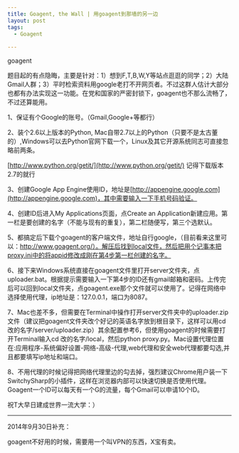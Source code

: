 ```yaml
---
title: Goagent, the Wall | 用goagent到那墙的另一边
layout: post
tags:
  - Goagent
  
---
```


goagent

题目起的有点隐晦，主要是针对：1）想到F,T,B,W,Y等站点逛逛的同学；2）大陆Gmail人群；3）平时检索资料用google老打不开网页者。不过这群人估计大部分也都有办法实现这一功能。在党和国家的严密封锁下，goagent也不那么流畅了，不过还算能用。 

1、保证有个Google的账号。（Gmail,Google+等都行）

2、装个2.6以上版本的Python, Mac自带2.7以上的Python（只要不是太古董的）,Windows可以去Python官网下载一个，Linux及其它开源系统同志可直接忽略前两条。

[http://www.python.org/getit/](http://www.python.org/getit/) 记得下载版本2.7的就行

3、创建Google App Engine使用ID，地址是[http://appengine.google.com](http://appengine.google.com)，其中需要输入一下手机号码验证。

4、创建ID后进入My Applications页面，点Create an Application新建应用。第一栏是要创建的名字（不能与现有的重复），第二栏随便写，第三个选默认。

5、都搞定后下载个goagent的客户端文件，地址自行google，（目前看来这里可以：http://www.goagent.org/）。解压后找到local文件，然后把用个记事本把proxy.ini中的将appid修改成刚在第4步第一栏创建的名字。

6、接下来Windows系统直接在goagent文件里打开server文件夹，点uploader.bat。根据提示需要输入一下第4步的ID还有gmail邮箱和密码。上传完后可以回到local文件夹，点goagent.exe那个文件就可以使用了。记得在网络中选择使用代理，ip地址是：127.0.0.1，端口为8087。

7、Mac也差不多，但需要在Terminal中操作打开server文件夹中的uploader.zip文件（建议把goagent文件夹改个好记的英语名字放到根目录下，这样可以用cd 改的名字/server/uploader.zip）其余配置参考6，但使用goagent的时候需要打开Terminal输入cd 改的名字/local，然后python proxy.py。Mac设置代理位置在:应用程序-系统偏好设置-网络-高级-代理,web代理和安全web代理都要勾选,并且都要填写ip地址和端口。

8、不用代理的时候记得把网络代理里边的勾去掉，强烈建议Chrome用户装一下SwitchySharp的小插件，这样在浏览器内部可以快速切换是否使用代理。 Goagent一个ID可以每天有一个G的流量，每个Gmail可以申请10个ID。

祝T大早日建成世界一流大学：）

***

2014年9月30日补充：

goagent不好用的时候，需要用一个叫VPN的东西，X宝有卖。

